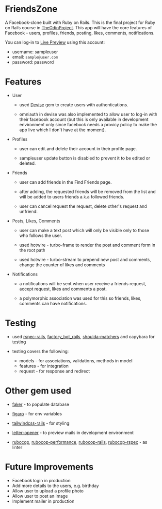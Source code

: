 # FriendsZone

A Facebook-clone built with Ruby on Rails. This is the final project for Ruby on Rails course in [TheOdinProject](https://www.theodinproject.com/lessons/ruby-on-rails-rails-final-project). This app will have the core features of Facebook - users, profiles, friends, posting, likes, comments, notifications.

You can log-in to [Live Preview](https://friendszone.up.railway.app/) using this account:

- username: sampleuser
- email: `sample@user.com`
- password: password

# Features

- User

  - used [Devise](https://github.com/heartcombo/devise) gem to create users with authentications.

  - omniauth in devise was also implemented to allow user to log-in with their facebook account (but this is only available in development environment only since facebook needs a provicy policy to make the app live which I don't have at the moment).

- Profiles

  - user can edit and delete their account in their profile page.

  - sampleuser update button is disabled to prevent it to be edited or deleted.

- Friends

  - user can add friends in the Find Friends page.

  - after adding, the requested friends will be removed from the list and will be added to users friends a.k.a followed friends.

  - user can cancel request the request, delete other's request and unfriend.

- Posts, Likes, Comments

  - user can make a text post which will only be visible only to those who follows the user.

  - used hotwire - turbo-frame to render the post and comment form in the root path

  - used hotwire - turbo-stream to prepend new post and comments, change the counter of likes and comments

- Notifications

  - a notifications will be sent when user receive a friends request, accept request, likes and comments a post.

  - a polymorphic association was used for this so friends, likes, comments can have notifications.

# Testing

- used [rspec-rails](https://github.com/rspec/rspec-rails), [factory_bot_rails](https://github.com/thoughtbot/factory_bot_rails), [shoulda-matchers](https://github.com/thoughtbot/shoulda-matchers) and capybara for testing

- testing covers the following:
  - models - for associations, validations, methods in model
  - features - for integration
  - request - for response and redirect

# Other gem used

- [faker](https://github.com/faker-ruby/faker) - to populate database

- [figaro](https://github.com/laserlemon/figaro) - for env variables

- [tailwindcss-rails](https://github.com/rails/tailwindcss-rails) - for styling

- [letter-opener](https://github.com/ryanb/letter_opener) - to preview mails in development environment

- [rubocop](https://github.com/rubocop/rubocop), [rubocop-performance](https://github.com/rubocop/rubocop-performance), [rubocop-rails](https://github.com/rubocop/rubocop-rails), [rubocop-rspec](https://github.com/rubocop/rubocop-rspec) - as linter

# Future Improvements

- Facebook login in production
- Add more details to the users, e.g. birthday
- Allow user to upload a profile photo
- Allow user to post an image
- Implement mailer in production
